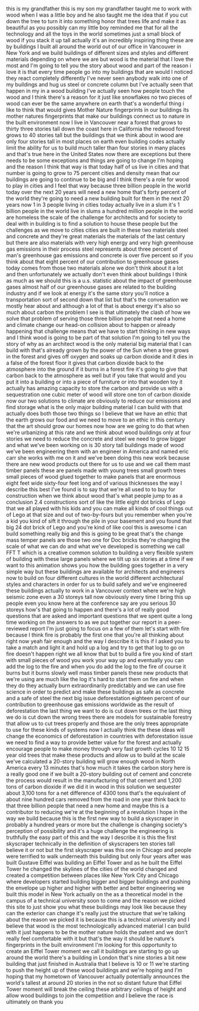 
this is my grandfather this is my son my
grandfather taught me to work with wood
when I was a little boy and he also
taught me the idea that if you cut down
the tree to turn it into something honor
that trees life and make it as beautiful
as you possibly can my little boy
reminded me that for all the technology
and all the toys in the world sometimes
just a small block of wood if you stack
it up tall actually it&#39;s an incredibly
inspiring thing these are by buildings I
built all around the world out of our
office in Vancouver in New York and we
build buildings of different sizes and
styles and different materials depending
on where we are but wood is the material
that I love the most and I&#39;m going to
tell you the story about wood and part
of the reason i love it is that every
time people go into my buildings that
are would I noticed they react
completely differently I&#39;ve never seen
anybody walk into one of my buildings
and hug us steel or concrete column but
I&#39;ve actually seen that happen in my in
a wood building I&#39;ve actually seen how
people touch the wood and I think
there&#39;s a reason for it just like
snowflakes no two pieces of wood can
ever be the same anywhere on earth
that&#39;s a wonderful thing i like to think
that would gives Mother Nature
fingerprints in our buildings its mother
natures fingerprints that make our
buildings connect us to nature in the
built environment now I live in
Vancouver near a forest that grows to
thirty three stories tall down the coast
here in California the redwood forest
grows to 40 stories tall but the
buildings that we think about in wood
are only four stories tall in most
places on earth even building codes
actually limit the ability for us to
build much taller than four stories in
many places and that&#39;s true here in the
United States now there are exceptions
but there needs to be some exceptions
and things are going to change I&#39;m
hoping and the reason I think that way
is that today half of us live in cities
and that number is going to grow to 75
percent
cities and density mean that our
buildings are going to continue to be
big and I think there&#39;s a role for wood
to play in cities and I feel that way
because three billion people in the
world today over the next 20 years will
need a new home that&#39;s forty percent of
the world they&#39;re going to need a new
building built for them in the next 20
years now 1 in 3 people living in cities
today actually live in a slum it&#39;s 1
billion people in the world live in
slums a hundred million people in the
world are homeless the scale of the
challenge for architects and for society
to deal with in building is to find a
solution to house these people but the
challenges as we move to cities cities
are built in these two materials steel
and concrete and they&#39;re great materials
the materials of the last century but
there are also materials with very high
energy and very high greenhouse gas
emissions in their process steel
represents about three percent of man&#39;s
greenhouse gas emissions and concrete is
over five percent so if you think about
that eight percent of our contribution
to greenhouse gases today comes from
those two materials alone we don&#39;t think
about it a lot and then unfortunately we
actually don&#39;t even think about
buildings I think as much as we should
this is a u.s. statistic about the
impact of greenhouse gases almost half
of our greenhouse gases are related to
the building industry and if we look at
energy it&#39;s the same story you&#39;ll notice
a transportation sort of second down
that list but that&#39;s the conversation we
mostly hear about and although a lot of
that is about energy it&#39;s also so much
about carbon the problem I see is that
ultimately the clash of how we solve
that problem of serving those three
billion people that need a home and
climate change our head-on collision
about to happen or already happening
that challenge means that we have to
start thinking in new ways and I think
wood is going to be part of that
solution I&#39;m going to tell you the story
of why as an architect wood is the only
material big material that I can build
with
that&#39;s already grown by the power of the
Sun when a tree grows in the forest and
gives off oxygen and soaks up carbon
dioxide and it dies in a false of the
forest floor it gives that carbon
dioxide back to the atmosphere into the
ground if it burns in a forest fire it&#39;s
going to give that carbon back to the
atmosphere as well but if you take that
would and you put it into a building or
into a piece of furniture or into that
wooden toy it actually has amazing
capacity to store the carbon and provide
us with a sequestration one cubic meter
of wood will store one ton of carbon
dioxide now our two solutions to climate
are obviously to reduce our emissions
and find storage what is the only major
building material I can build with that
actually does both those two things so I
believe that we have an ethic that the
earth grows our food and we need to move
to an ethic in this century that the art
should grow our homes now how are we
going to do that when we&#39;re urbanizing
at this rate and we think about wood
buildings only at four stories we need
to reduce the concrete and steel we need
to grow bigger and what we&#39;ve been
working on is 30 story tall buildings
made of wood we&#39;ve been engineering them
with an engineer in America and named
eric carr she works with me on it and
we&#39;ve been doing this new work because
there are new wood products out there
for us to use and we call them mast
timber panels these are panels made with
young trees small growth trees small
pieces of wood glued together to make
panels that are enormous eight feet wide
sixty-four feet long and of various
thicknesses the way I describe this best
I&#39;ve found is to say that we&#39;re all used
to to buy for construction when we think
about wood that&#39;s what people jump to as
a conclusion 2.4 constructions sort of
like the little eight dot bricks of Lego
that we all played with his kids and you
can make all kinds of cool things out of
Lego at that size and out of
two-by-fours but you remember when
you&#39;re a kid you kind of sift it through
the pile in your basement and you found
that big 24 dot brick of Lego and you&#39;re
kind of like cool this is awesome i can
build something really big and this is
going to be great that&#39;s the change mass
temper panels are those two one
for Doc bricks they&#39;re changing the
scale of what we can do and what we&#39;ve
developed is something we call FFT T
which is a creative common solution to
building a very flexible system of
building with these large panels where
we tilt up six stories at a time if we
want to this animation shows you how the
building goes together in a very simple
way but these buildings are available
for architects and engineers now to
build on four different cultures in the
world different architectural styles and
characters in order for us to build
safely and we&#39;ve engineered these
buildings actually to work in a
Vancouver context where we&#39;re high
seismic zone even a 30 storeys tall now
obviously every time I bring this up
people even you know here at the
conference say are you serious 30
storeys how&#39;s that going to happen and
there&#39;s a lot of really good questions
that are asked and important questions
that we spent quite a long time working
on the answers to as we put together our
report in a peer-reviewed report I&#39;m
just going to focus on a few of them
let&#39;s start with fire because I think
fire is probably the first one that
you&#39;re all thinking about right now yeah
fair enough and the way I describe it is
this if I asked you to take a match and
light it and hold up a log and try to
get that log to go on fire doesn&#39;t
happen right we all know that but to
build a fire you kind of start with
small pieces of wood you work your way
up and eventually you can add the log to
the fire and when you do add the log to
the fire of course it burns but it burns
slowly well mass timber panels these new
products that we&#39;re using are much like
the log it&#39;s hard to start them on fire
and when they do they actually burn
extraordinarily predictably and we can
use fire science in order to predict and
make these buildings as safe as concrete
and a safe of steel the next big issue
deforestation eighteen percent of our
contribution to greenhouse gas emissions
worldwide as the result of deforestation
the last thing we want to do is cut down
trees or the last thing we do is cut
down the wrong trees there are models
for sustainable forestry that allow us
to cut trees properly and those are the
only trees appropriate to use for these
kinds of systems now I actually think
the
these ideas will change the economics of
deforestation in countries with
deforestation issue we need to find a
way to provide better value for the
forest and actually encourage people to
make money through very fast growth
cycles 10 12 15 year old trees that make
these products and allow us to build at
the scale we&#39;ve calculated a 20-story
building will grow enough wood in North
America every 13 minutes that&#39;s how much
it takes the carbon story here is a
really good one if we built a 20-story
building out of cement and concrete the
process would result in the
manufacturing of that cement and 1,200
tons of carbon dioxide if we did it in
wood in this solution we sequester about
3,100 tons for a net difference of 4300
tons that&#39;s the equivalent of about nine
hundred cars removed from the road in
one year think back to that three
billion people that need a new home and
maybe this is a contributor to reducing
we&#39;re at the beginning of a revolution I
hope in the way we build because this is
the first new way to build a skyscraper
in probably a hundred years or more but
the challenge is changing society&#39;s
perception of possibility and it&#39;s a
huge challenge the engineering is
truthfully the easy part of this and the
way I describe it is this the first
skyscraper technically in the definition
of skyscrapers ten stories tall believe
it or not but the first skyscraper was
this one in Chicago and people were
terrified to walk underneath this
building but only four years after was
built Gustave Eiffel was building an
Eiffel Tower and as he built the Eiffel
Tower he changed the skylines of the
cities of the world changed and created
a competition between places like New
York City and Chicago where developers
started building bigger and bigger
buildings and pushing the envelope up
higher and higher with better and better
engineering we built this model in New
York actually on the as a theoretical
model in the campus of a technical
university soon to come and the reason
we picked this site to just show you
what these buildings may look like
because they can the exterior can change
it&#39;s really just the structure that
we&#39;re talking about the reason we picked
it is because this is a technical
university and I
believe that wood is the most
technologically advanced material I can
build with it just happens to be the
mother nature holds the patent and we
don&#39;t really feel comfortable with it
but that&#39;s the way it should be nature&#39;s
fingerprints in the built environment
I&#39;m looking for this opportunity to
create an Eiffel Tower moment we call it
buildings are starting to go up around
the world there&#39;s a building in London
that&#39;s nine stories a bit new building
that just finished in Australia that I
believe is 10 or 11 we&#39;re starting to
push the height up of these wood
buildings and we&#39;re hoping and I&#39;m
hoping that my hometown of Vancouver
actually potentially announces the
world&#39;s tallest at around 20 stories in
the not so distant future that Eiffel
Tower moment will break the ceiling
these arbitrary ceilings of height and
allow wood buildings to join the
competition and I believe the race is
ultimately on thank
you
